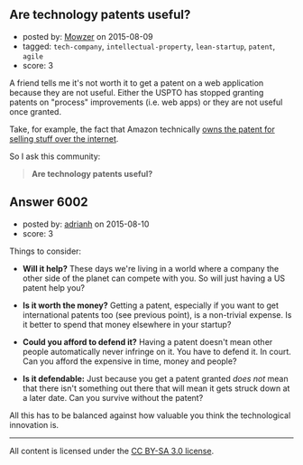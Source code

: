## Are technology patents useful?

- posted by: [Mowzer](https://stackexchange.com/users/1803081/mowzer) on 2015-08-09
- tagged: `tech-company`, `intellectual-property`, `lean-startup`, `patent`, `agile`
- score: 3

<p>A friend tells me it's not worth it to get a patent on a web application because they are not useful. Either the USPTO has stopped granting patents on "process" improvements (i.e. web apps) or they are not useful once granted.</p>

<p>Take, for example, the fact that Amazon technically <a href="http://www.google.com/patents/US5960411" rel="nofollow">owns the patent for selling stuff over the internet</a>.</p>

<p>So I ask this community:</p>

<blockquote>
  <p><strong>Are technology patents useful?</strong></p>
</blockquote>



## Answer 6002

- posted by: [adrianh](https://stackexchange.com/users/7553/adrianh) on 2015-08-10
- score: 3

<p>Things to consider:</p>

<ul>
<li><p><strong>Will it help?</strong> These days we're living in a world where a company the other side of the planet can compete with you. So will just having a US patent help you?</p></li>
<li><p><strong>Is it worth the money?</strong> Getting a patent, especially if you want to get international patents too (see previous point), is a non-trivial expense. Is it better to spend that money elsewhere in your startup?</p></li>
<li><p><strong>Could you afford to defend it?</strong> Having a patent doesn't mean other people automatically never infringe on it. You have to defend it. In court. Can you afford the expensive in time, money and people?</p></li>
<li><p><strong>Is it defendable:</strong> Just because you get a patent granted <em>does not</em> mean that there isn't something out there that will mean it gets struck down at a later date. Can you survive without the patent?</p></li>
</ul>

<p>All this has to be balanced against how valuable you think the technological innovation is.</p>




---

All content is licensed under the [CC BY-SA 3.0 license](https://creativecommons.org/licenses/by-sa/3.0/).
